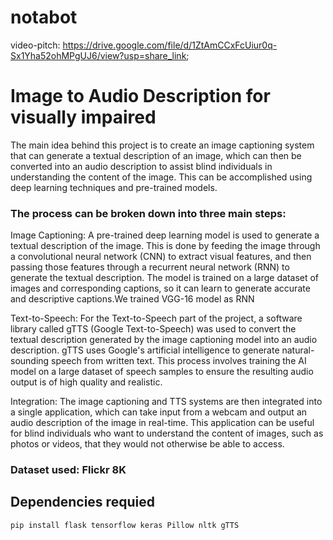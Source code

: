 # notabot

video-pitch: https://drive.google.com/file/d/1ZtAmCCxFcUiur0q-Sx1Yha52ohMPgUJ6/view?usp=share_link;


# Image to Audio Description for visually impaired
The main idea behind this project is to create an image captioning system that can generate a textual description of an image, which can then be converted into an audio description to assist blind individuals in understanding the content of the image. This can be accomplished using deep learning techniques and pre-trained models.
### The process can be broken down into three main steps:

Image Captioning: A pre-trained deep learning model is used to generate a textual description of the image. This is done by feeding the image through a convolutional neural network (CNN) to extract visual features, and then passing those features through a recurrent neural network (RNN) to generate the textual description. The model is trained on a large dataset of images and corresponding captions, so it can learn to generate accurate and descriptive captions.We trained VGG-16 model as RNN

Text-to-Speech: For the Text-to-Speech part of the project, a software library called gTTS (Google Text-to-Speech) was used to convert the textual description generated by the image captioning model into an audio description. gTTS uses Google's artificial intelligence to generate natural-sounding speech from written text. This process involves training the AI model on a large dataset of speech samples to ensure the resulting audio output is of high quality and realistic.

Integration: The image captioning and TTS systems are then integrated into a single application, which can take input from a webcam and output an audio description of the image in real-time. This application can be useful for blind individuals who want to understand the content of images, such as photos or videos, that they would not otherwise be able to access.

### Dataset used: Flickr 8K 
## Dependencies requied 
```pip install flask tensorflow keras Pillow nltk gTTS```
